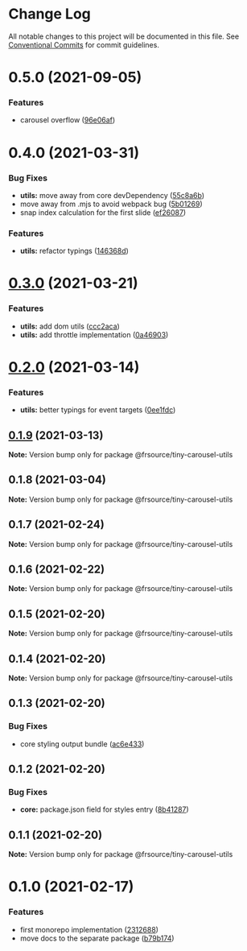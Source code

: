 # Change Log

All notable changes to this project will be documented in this file.
See [Conventional Commits](https://conventionalcommits.org) for commit guidelines.

# 0.5.0 (2021-09-05)


### Features

* carousel overflow ([96e06af](https://github.com/FRSource/tiny-carousel/commit/96e06af280f358f65dc87117a604b2fdf13a9c47))





# 0.4.0 (2021-03-31)


### Bug Fixes

* **utils:** move away from core devDependency ([55c8a6b](https://github.com/FRSource/tiny-carousel/commit/55c8a6b4d61eefc59a41c436ba7c013556fc2582))
* move away from .mjs to avoid webpack bug ([5b01269](https://github.com/FRSource/tiny-carousel/commit/5b01269b8bb2cc607c3323ea54a7fe5d89a0363a))
* snap index calculation for the first slide ([ef26087](https://github.com/FRSource/tiny-carousel/commit/ef2608795b6771100eace86f20548784b42e33f7))


### Features

* **utils:** refactor typings ([146368d](https://github.com/FRSource/tiny-carousel/commit/146368d3a437d467d5dc289dd280725a692ff234))





# [0.3.0](https://github.com/FRSource/tiny-carousel/compare/@frsource/tiny-carousel-utils@0.2.0...@frsource/tiny-carousel-utils@0.3.0) (2021-03-21)


### Features

* **utils:** add dom utils ([ccc2aca](https://github.com/FRSource/tiny-carousel/commit/ccc2aca6a8ff44fa5049af9840ceb8776d783109))
* **utils:** add throttle implementation ([0a46903](https://github.com/FRSource/tiny-carousel/commit/0a46903b3ecb8eec117f8d9f98ab1e8b328d0744))





# [0.2.0](https://github.com/FRSource/tiny-carousel/compare/@frsource/tiny-carousel-utils@0.1.9...@frsource/tiny-carousel-utils@0.2.0) (2021-03-14)


### Features

* **utils:** better typings for event targets ([0ee1fdc](https://github.com/FRSource/tiny-carousel/commit/0ee1fdcbf7c62beebb2a956748dbe98e3764ae54))





## [0.1.9](https://github.com/FRSource/tiny-carousel/compare/@frsource/tiny-carousel-utils@0.1.8...@frsource/tiny-carousel-utils@0.1.9) (2021-03-13)

**Note:** Version bump only for package @frsource/tiny-carousel-utils





## 0.1.8 (2021-03-04)

**Note:** Version bump only for package @frsource/tiny-carousel-utils





## 0.1.7 (2021-02-24)

**Note:** Version bump only for package @frsource/tiny-carousel-utils





## 0.1.6 (2021-02-22)

**Note:** Version bump only for package @frsource/tiny-carousel-utils





## 0.1.5 (2021-02-20)

**Note:** Version bump only for package @frsource/tiny-carousel-utils





## 0.1.4 (2021-02-20)

**Note:** Version bump only for package @frsource/tiny-carousel-utils





## 0.1.3 (2021-02-20)


### Bug Fixes

* core styling output bundle ([ac6e433](https://github.com/FRSource/tiny-carousel/commit/ac6e433d8496b99ab7ffb68cbf58bf8b6d3d0ce0))





## 0.1.2 (2021-02-20)


### Bug Fixes

* **core:** package.json field for styles entry ([8b41287](https://github.com/FRSource/tiny-carousel/commit/8b412873818cc94e6810f3247046477a53d150ed))





## 0.1.1 (2021-02-20)

**Note:** Version bump only for package @frsource/tiny-carousel-utils





# 0.1.0 (2021-02-17)


### Features

* first monorepo implementation ([2312688](https://github.com/FRSource/tiny-carousel/commit/2312688645844099d71c228e9c94c5313fe33a61))
* move docs to the separate package ([b79b174](https://github.com/FRSource/tiny-carousel/commit/b79b174774e401d09ba2fd3877475741282c6eca))
